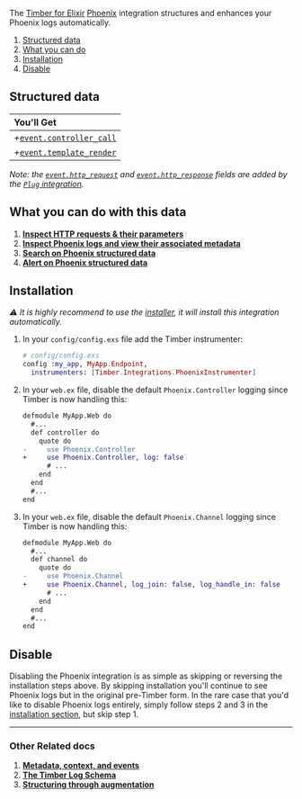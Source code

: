 The [Timber for Elixir](https://github.com/timberio/timber-ruby) [Phoenix](http://phoenixframework.org/) integration structures and enhances your Phoenix logs automatically.

1. [Structured data](#structured-data)
2. [What you can do](#what-you-can-do)
3. [Installation](#installation)
4. [Disable](#disable)

## Structured data

|You'll Get|
|:------|
|<i>+</i>[`event.controller_call`](/timber-concepts/log-event-json-schema/events/controller-call-event)|
|<i>+</i>[`event.template_render`](/timber-concepts/log-event-json-schema/events/template-render-event)|

*Note: the [`event.http_request`](/timber-concepts/log-event-json-schema/events/http-request-event) and [`event.http_response`](/timber-concepts/log-event-json-schema/events/http-response-event) fields are added by the [`Plug` integration](/timber-for-languages/elixir/integrations/plug).*


## What you can do with this data

1. [**Inspect HTTP requests & their parameters**](/timber-app/console-log-viewer/inspect-http-requests)
2. [**Inspect Phoenix logs and view their associated metadata**](/timber-app/console-log-viewer/view-metadata-and-context)
3. [**Search on Phoenix structured data**](/timber-app/console-log-viewer/searching)
4. [**Alert on Phoenix structured data**](/timber-app/alerts)


## Installation

*⚠ It is highly recommend to use the [installer](/timber-for-languages/elixir/installation), it will install this integration automatically.*

1. In your `config/config.exs` file add the Timber instrumenter:

   ```elixir
   # config/config.exs
   config :my_app, MyApp.Endpoint,
     instrumenters: [Timber.Integrations.PhoenixInstrumenter]
   ```

2. In your `web.ex` file, disable the default `Phoenix.Controller` logging since Timber is now handling this:

   ```diff
   defmodule MyApp.Web do
     #...
     def controller do
       quote do
   -     use Phoenix.Controller
   +     use Phoenix.Controller, log: false
         # ...
       end
     end
     #...
   end
   ```

3. In your `web.ex` file, disable the default `Phoenix.Channel` logging since Timber is now handling this:

   ```diff
   defmodule MyApp.Web do
     #...
     def channel do
       quote do
   -     use Phoenix.Channel
   +     use Phoenix.Channel, log_join: false, log_handle_in: false
         # ...
       end
     end
     #...
   end
   ```


## Disable

Disabling the Phoenix integration is as simple as skipping or reversing the installation steps above. By skipping installation you'll continue to see Phoenix logs but in the original pre-Timber form. In the rare case that you'd like to disable Phoenix logs entirely, simply follow steps 2 and 3 in the [installation section](#installation), but skip step 1.

---

### Other Related docs

1. [**Metadata, context, and events**](/timber-concepts/metadata-context-and-events)
2. [**The Timber Log Schema**](/timber-concepts/log-event-json-schema)
3. [**Structuring through augmentation**](/timber-concepts/structuring-through-augmentation)
